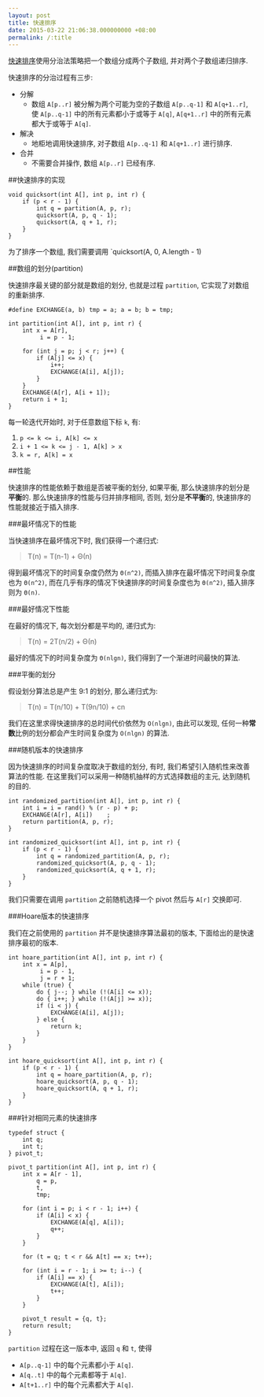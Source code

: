 ```yaml
---
layout: post
title: 快速排序
date: 2015-03-22 21:06:38.000000000 +08:00
permalink: /:title
---
```



[快速排序](http://zh.wikipedia.org/wiki/%E5%BF%AB%E9%80%9F%E6%8E%92%E5%BA%8F)使用分治法策略把一个数组分成两个子数组, 并对两个子数组递归排序.

快速排序的分治过程有三步:

* 分解
	* 数组 `A[p..r]` 被分解为两个可能为空的子数组 `A[p..q-1]` 和 `A[q+1..r]`, 使 `A[p..q-1]` 中的所有元素都小于或等于 `A[q]`, `A[q+1..r]` 中的所有元素都大于或等于 `A[q]`.
* 解决
	* 地柜地调用快速排序, 对子数组 `A[p..q-1]` 和 `A[q+1..r]` 进行排序.
* 合并
	* 不需要合并操作, 数组 `A[p..r]` 已经有序.
	
##快速排序的实现

```
void quicksort(int A[], int p, int r) {
	if (p < r - 1) {
		int q = partition(A, p, r);
		quicksort(A, p, q - 1);
		quicksort(A, q + 1, r);
	}
}
```

为了排序一个数组, 我们需要调用 `quicksort(A, 0, A.length - 1)

##数组的划分(partition)

快速排序最关键的部分就是数组的划分, 也就是过程 `partition`, 它实现了对数组的重新排序.

```
#define EXCHANGE(a, b) tmp = a; a = b; b = tmp;

int partition(int A[], int p, int r) {
	int x = A[r],
		 i = p - 1;
		
	for (int j = p; j < r; j++) {
		if (A[j] <= x) {
			i++;
			EXCHANGE(A[i], A[j]);
		}
	}
	EXCHANGE(A[r], A[i + 1]);
	return i + 1;
}
```
	
每一轮迭代开始时, 对于任意数组下标 `k`, 有:

1. `p <= k <= i, A[k] <= x`
2. `i + 1 <= k <= j - 1, A[k] > x`
3. `k = r, A[k] = x`

##性能

快速排序的性能依赖于数组是否被平衡的划分, 如果平衡, 那么快速排序的划分是**平衡**的. 那么快速排序的性能与归并排序相同, 否则, 划分是**不平衡**的, 快速排序的性能就接近于插入排序.

###最坏情况下的性能

当快速排序在最坏情况下时, 我们获得一个递归式:

> T(n) = T(n-1) + Θ(n)

得到最坏情况下的时间复杂度仍然为 `Θ(n^2)`, 而插入排序在最坏情况下时间复杂度也为 `Θ(n^2)`, 而在几乎有序的情况下快速排序的时间复杂度也为 `Θ(n^2)`, 插入排序则为 `Θ(n)`.

###最好情况下性能

在最好的情况下, 每次划分都是平均的, 递归式为:

> T(n) = 2T(n/2) + Θ(n)

最好的情况下的时间复杂度为 `Θ(nlgn)`, 我们得到了一个渐进时间最快的算法.

###平衡的划分

假设划分算法总是产生 9:1 的划分, 那么递归式为:

>  T(n) = T(n/10) + T(9n/10) + cn

我们在这里求得快速排序的总时间代价依然为 `Ο(nlgn)`, 由此可以发现, 任何一种**常数**比例的划分都会产生时间复杂度为 `Ο(nlgn)` 的算法.

###随机版本的快速排序

因为快速排序的时间复杂度取决于数组的划分, 有时, 我们希望引入随机性来改善算法的性能. 在这里我们可以采用一种随机抽样的方式选择数组的主元, 达到随机的目的.

```
int randomized_partition(int A[], int p, int r) {
	int i = i = rand() % (r - p) + p;
	EXCHANGE(A[r], A[i])	;
	return partition(A, p, r);
}

int randomized_quicksort(int A[], int p, int r) {
	if (p < r - 1) {
		int q = randomized_partition(A, p, r);
		randomized_quicksort(A, p, q - 1);
		randomized_quicksort(A, q + 1, r);
	}
}
```
	
我们只需要在调用 `partition` 之前随机选择一个 pivot 然后与 `A[r]` 交换即可.

###Hoare版本的快速排序

我们在之前使用的 `partition` 并不是快速排序算法最初的版本, 下面给出的是快速排序最初的版本.

```
int hoare_partition(int A[], int p, int r) {
	int x = A[p],
		 i = p - 1,
		 j = r + 1;
	while (true) {
		do { j--; } while (!(A[i] <= x));
		do { i++; } while (!(A[j] >= x));
		if (i < j) {
			EXCHANGE(A[i], A[j]);
		} else {
			return k;
		}
	}
}

int hoare_quicksort(int A[], int p, int r) {
	if (p < r - 1) {
		int q = hoare_partition(A, p, r);
		hoare_quicksort(A, p, q - 1);
		hoare_quicksort(A, q + 1, r);
	}
}
```
	
###针对相同元素的快速排序

```
typedef struct {
    int q;
    int t;
} pivot_t;

pivot_t partition(int A[], int p, int r) {
    int x = A[r - 1],
        q = p,
        t,
        tmp;

    for (int i = p; i < r - 1; i++) {
        if (A[i] < x) {
            EXCHANGE(A[q], A[i]);
            q++;
        }
    }

    for (t = q; t < r && A[t] == x; t++);

    for (int i = r - 1; i >= t; i--) {
        if (A[i] == x) {
            EXCHANGE(A[t], A[i]);
            t++;
        }
    }

    pivot_t result = {q, t};
    return result;
}
```

`partition` 过程在这一版本中, 返回 `q` 和 `t`, 使得 

* `A[p..q-1]` 中的每个元素都小于 `A[q]`.
* `A[q..t]` 中的每个元素都等于 `A[q]`.
* `A[t+1..r]` 中的每个元素都大于 `A[q]`.
